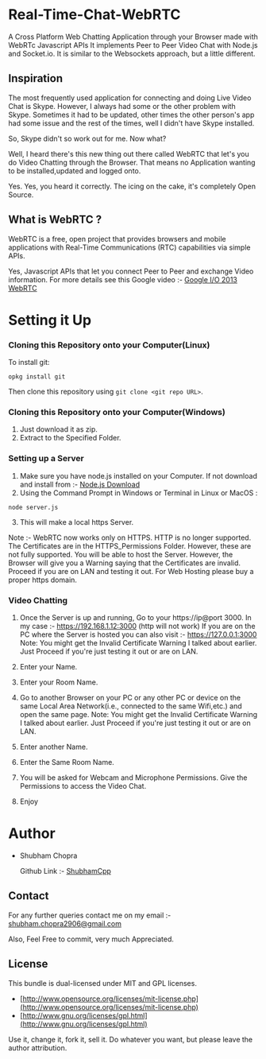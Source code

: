 # Real-Time-Chat-WebRTC
A Cross Platform Web Chatting Application through your Browser made with WebRTc Javascript APIs
It implements Peer to Peer Video Chat with Node.js and Socket.io. It is similar to the Websockets approach, but a little different.

## Inspiration

The most frequently used application for connecting and doing Live Video Chat is Skype. However, I always had some or the other problem with Skype. Sometimes it had to be updated, other times the other person's app had some issue and the rest of the times, well I didn't have Skype installed.

So, Skype didn't so work out for me. Now what?

Well, I heard there's this new thing out there called WebRTC that let's you do Video Chatting through the Browser.
That means no Application wanting to be installed,updated and logged onto.

Yes. Yes, you heard it correctly. The icing on the cake, it's completely Open Source.

## What is WebRTC ?

WebRTC is a free, open project that provides browsers and mobile applications with Real-Time Communications (RTC) capabilities via simple APIs.

Yes, Javascript APIs that let you connect Peer to Peer and exchange Video information.
For more details see this Google video :- [Google I/O 2013 WebRTC](https://youtu.be/p2HzZkd2A40)

# Setting it Up

### Cloning this Repository onto your Computer(Linux)

To install git:

    opkg install git

Then clone this repository using `git clone <git repo URL>`.

### Cloning this Repository onto your Computer(Windows)

1. Just download it as zip.
2. Extract to the Specified Folder.

### Setting up a Server

1. Make sure you have node.js installed on your Computer. If not download and install from :- [Node.js Download](https://nodejs.org/en/download/)
2. Using the Command Prompt in Windows or Terminal in Linux or MacOS :

` node server.js `

3. This will make a local https Server.

Note :- WebRTC now works only on HTTPS. HTTP is no longer supported.
The Certificates are in the HTTPS_Permissions Folder. However, these are not fully supported. 
You will be able to host the Server. However, the Browser will give you a Warning saying that the Certificates are invalid.
Proceed if you are on LAN and testing it out.
For Web Hosting please buy a proper https domain.

### Video Chatting

1. Once the Server is up and running, Go to your https://ip@port 3000.
In my case :- https://192.168.1.12:3000 (http will not work)
If you are on the PC where the Server is hosted you can also visit :- https://127.0.0.1:3000
Note: You might get the Invalid Certificate Warning I talked about earlier. Just Proceed if you're just testing it out or are on LAN.

2. Enter your Name.

3. Enter your Room Name.

4. Go to another Browser on your PC or any other PC or device on the same Local Area Network(i.e., connected to the same Wifi,etc.) and open the same page. 
Note: You might get the Invalid Certificate Warning I talked about earlier. Just Proceed if you're just testing it out or are on LAN.

5. Enter another Name.

6. Enter the Same Room Name.

7. You will be asked for Webcam and Microphone Permissions. Give the Permissions to access the Video Chat.

8. Enjoy

# Author

- Shubham Chopra 

    Github Link :- [ShubhamCpp](https://github.com/ShubhamCpp)

## Contact

For any further queries contact me on my email :- shubham.chopra2906@gmail.com

Also, Feel Free to commit, very much Appreciated.

## License

This bundle is dual-licensed under MIT and GPL licenses.

* [http://www.opensource.org/licenses/mit-license.php](http://www.opensource.org/licenses/mit-license.php)
* [http://www.gnu.org/licenses/gpl.html](http://www.gnu.org/licenses/gpl.html)

Use it, change it, fork it, sell it. Do whatever you want, but please leave the author attribution.
 
